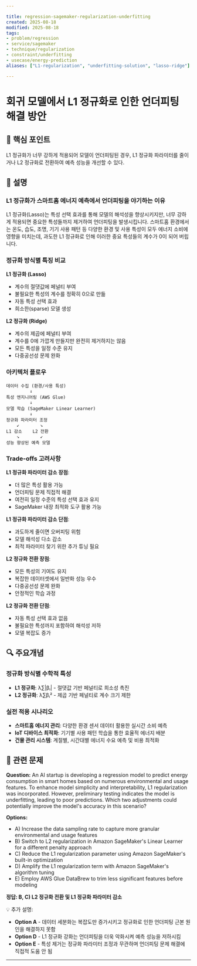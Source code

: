 ```yaml
---

title: regression-sagemaker-regularization-underfitting
created: 2025-08-18
modified: 2025-08-18
tags:
- problem/regression
- service/sagemaker
- technique/regularization
- constraint/underfitting
- usecase/energy-prediction
aliases: ["L1-regularization", "underfitting-solution", "lasso-ridge"]

---
```


# 회귀 모델에서 L1 정규화로 인한 언더피팅 해결 방안

## 🎯 핵심 포인트

L1 정규화가 너무 강하게 적용되어 모델이 언더피팅된 경우, L1 정규화 파라미터를 줄이거나 L2 정규화로 전환하여 예측 성능을 개선할 수 있다.

## 📝 설명

### L1 정규화가 스마트홈 에너지 예측에서 언더피팅을 야기하는 이유

L1 정규화(Lasso)는 특성 선택 효과를 통해 모델의 해석성을 향상시키지만, 너무 강하게 적용되면 중요한 특성들까지 제거하여 언더피팅을 발생시킵니다. 스마트홈 환경에서는 온도, 습도, 조명, 기기 사용 패턴 등 다양한 환경 및 사용 특성이 모두 에너지 소비에 영향을 미치는데, 과도한 L1 정규화로 인해 이러한 중요 특성들의 계수가 0이 되어 버립니다.

### 정규화 방식별 특징 비교

**L1 정규화 (Lasso)**
- 계수의 절댓값에 페널티 부여
- 불필요한 특성의 계수를 정확히 0으로 만듦
- 자동 특성 선택 효과
- 희소한(sparse) 모델 생성

**L2 정규화 (Ridge)**
- 계수의 제곱에 페널티 부여
- 계수를 0에 가깝게 만들지만 완전히 제거하지는 않음
- 모든 특성을 일정 수준 유지
- 다중공선성 문제 완화

### 아키텍처 플로우

```
데이터 수집 (환경/사용 특성)
         ↓
특성 엔지니어링 (AWS Glue)
         ↓
모델 학습 (SageMaker Linear Learner)
         ↓
정규화 파라미터 조정
    ↙        ↘
L1 감소    L2 전환
    ↘        ↙
성능 향상된 예측 모델
```

### Trade-offs 고려사항

**L1 정규화 파라미터 감소 장점**:
- 더 많은 특성 활용 가능
- 언더피팅 문제 직접적 해결
- 여전히 일정 수준의 특성 선택 효과 유지
- SageMaker 내장 최적화 도구 활용 가능

**L1 정규화 파라미터 감소 단점**:
- 과도하게 줄이면 오버피팅 위험
- 모델 해석성 다소 감소
- 최적 파라미터 찾기 위한 추가 튜닝 필요

**L2 정규화 전환 장점**:
- 모든 특성의 기여도 유지
- 복잡한 데이터셋에서 일반화 성능 우수
- 다중공선성 문제 완화
- 안정적인 학습 과정

**L2 정규화 전환 단점**:
- 자동 특성 선택 효과 없음
- 불필요한 특성까지 포함하여 해석성 저하
- 모델 복잡도 증가

## 🔍 주요개념

### 정규화 방식별 수학적 특성

- **L1 정규화**: λ∑|βᵢ| - 절댓값 기반 페널티로 희소성 촉진
- **L2 정규화**: λ∑βᵢ² - 제곱 기반 페널티로 계수 크기 제한

### 실전 적용 시나리오

- **스마트홈 에너지 관리**: 다양한 환경 센서 데이터 활용한 실시간 소비 예측
- **IoT 디바이스 최적화**: 기기별 사용 패턴 학습을 통한 효율적 에너지 배분
- **건물 관리 시스템**: 계절별, 시간대별 에너지 수요 예측 및 비용 최적화

## 📝 관련 문제

**Question:** An AI startup is developing a regression model to predict energy consumption in smart homes based on numerous environmental and usage features. To enhance model simplicity and interpretability, L1 regularization was incorporated. However, preliminary testing indicates the model is underfitting, leading to poor predictions. Which two adjustments could potentially improve the model's accuracy in this scenario?

**Options:**

- A) Increase the data sampling rate to capture more granular environmental and usage features
- B) Switch to L2 regularization in Amazon SageMaker's Linear Learner for a different penalty approach
- C) Reduce the L1 regularization parameter using Amazon SageMaker's built-in optimization
- D) Amplify the L1 regularization term with Amazon SageMaker's algorithm tuning
- E) Employ AWS Glue DataBrew to trim less significant features before modeling

**정답: B, C) L2 정규화 전환 및 L1 정규화 파라미터 감소**

💡 추가 설명:

- **Option A** - 데이터 세분화는 복잡도만 증가시키고 정규화로 인한 언더피팅 근본 원인을 해결하지 못함
- **Option D** - L1 정규화 강화는 언더피팅을 더욱 악화시켜 예측 성능을 저하시킴
- **Option E** - 특성 제거는 정규화 파라미터 조정과 무관하며 언더피팅 문제 해결에 직접적 도움 안 됨

---
